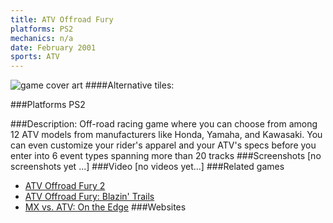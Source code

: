 ```yaml
---
title: ATV Offroad Fury
platforms: PS2
mechanics: n/a
date: February 2001
sports: ATV
---
```

![game cover art](//images.igdb.com/igdb/image/upload/t_cover_big/sdoejdddzw7upgubno5r.jpg "Logo Title Text 1")
####Alternative tiles:

###Platforms
PS2

###Description:
Off-road racing game where you can choose from among 12 ATV models from manufacturers like Honda, Yamaha, and Kawasaki. You can even customize your rider's apparel and your ATV's specs before you enter into 6 event types spanning more than 20 tracks
###Screenshots
[no screenshots yet ...]
###Video
[no videos yet...]
###Related games
* [ATV Offroad Fury 2](/games/atv-offroad-fury-2-8270/)
* [ATV Offroad Fury: Blazin' Trails](/games/atv-offroad-fury-blazin-trails-8272/)
* [MX vs. ATV: On the Edge](/games/mx-vs-atv-on-the-edge-18267/)
###Websites

